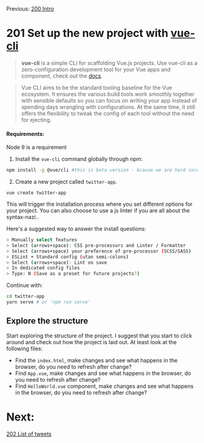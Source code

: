 Previous: [200 Intro](./README.md)

# 201 Set up the new project with [vue-cli](https://github.com/vuejs/vue-cli)
>**vue-cli** is a simple CLI for scaffolding Vue.js projects. Use vue-cli as a zero-configuration development tool for your Vue apps and component, check out the [docs](https://github.com/vuejs/vue-cli/blob/dev/docs/README.md).

>Vue CLI aims to be the standard tooling baseline for the Vue ecosystem. It ensures the various build tools work smoothly together with sensible defaults so you can focus on writing your app instead of spending days wrangling with configurations. At the same time, it still offers the flexibility to tweak the config of each tool without the need for ejecting.

#### Requirements:
Node 9 is a requirement

1. Install the `vue-cli` command globally through npm:
```bash
npm install -g @vue/cli #this is beta version - bcause we are hard core 
```
2. Create a new project called `twitter-app`.
```
vue create twitter-app
```
This will trigger the installation process where you set different options for your project. You can also choose to use a js linter if you are all about the syntax-nazi..

Here's a suggested way to answer the install questions:

```bash
> Manually select features
> Select (arrows+space): CSS pre-processors and Linter / Formatter
> Select (arrows+space) your preference of pre-processor (SCSS/SASS)
> ESLint + Standard config (utan semi-colons)
> Select (arrows+space): Lint on save
> In dedicated config files
> Type: N (Save as a preset for future projects?)
```

Continue with:
```bash
cd twitter-app
yarn serve # or 'npm run serve'
```

## Explore the structure
Start exploring the structure of the project. I suggest that you start to click around and check out how the project is laid out. At least look at the following files:
- Find the `index.html`, make changes and see what happens in the browser, do you need to refresh after change?
- Find `App.vue`, make changes and see what happens in the browser, do you need to refresh after change?
- Find `HelloWorld.vue` component, make changes and see what happens in the browser, do you need to refresh after change?

# Next:
[202 List of tweets](./202-list.md)

